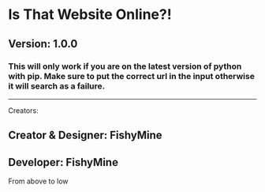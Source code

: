 

# Is That Website Online?!
## Version: 1.0.0

### This will only work if you are on the latest version of python with pip. Make sure to put the correct url in the input otherwise it will search as a failure.

------------------------------------------------------------------------------------------------------
Creators: 

## Creator & Designer: FishyMine
## Developer: FishyMine

From above to low
